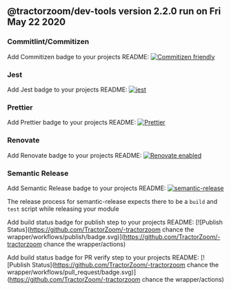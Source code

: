 ## @tractorzoom/dev-tools version 2.2.0 run on Fri May 22 2020

### Commitlint/Commitizen

Add Commitizen badge to your projects README: [![Commitizen friendly](https://img.shields.io/badge/commitizen-friendly-brightgreen.svg)](http://commitizen.github.io/cz-cli/)

### Jest

Add Jest badge to your projects README: [![jest](https://jestjs.io/img/jest-badge.svg)](https://github.com/facebook/jest)

### Prettier

Add Prettier badge to your projects README: [![Prettier](https://img.shields.io/badge/code_style-prettier-ff69b4.svg?style=flat-square)](https://github.com/prettier/prettier)

### Renovate

Add Renovate badge to your projects README: [![Renovate enabled](https://img.shields.io/badge/renovate-enabled-brightgreen.svg)](https://renovatebot.com/)

### Semantic Release

Add Semantic Release badge to your projects README: [![semantic-release](https://img.shields.io/badge/%20%20%F0%9F%93%A6%F0%9F%9A%80-semantic--release-e10079.svg)](https://github.com/semantic-release/semantic-release)

The release process for semantic-release expects there to be a `build` and `test` script while releasing your module

Add build status badge for publish step to your projects README: [![Publish Status](https://github.com/TractorZoom/-tractorzoom chance the wrapper/workflows/publish/badge.svg)](https://github.com/TractorZoom/-tractorzoom chance the wrapper/actions)

Add build status badge for PR verify step to your projects README: [![Publish Status](https://github.com/TractorZoom/-tractorzoom chance the wrapper/workflows/pull_request/badge.svg)](https://github.com/TractorZoom/-tractorzoom chance the wrapper/actions)
